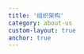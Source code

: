 ```yaml
---
title: '组织架构'
category: about-us
custom-layout: true
anchor: true
---
```


<script setup lang="ts">
  import TheOrganizational from "@/views/organizational/TheOrganizational.vue"
</script>

<TheOrganizational />

